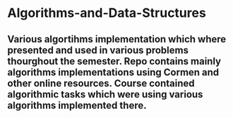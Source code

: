 # Algorithms-and-Data-Structures

## Various algortihms implementation which where presented and used in various problems thourghout the semester. Repo contains mainly algorithms implementations using Cormen and other online resources. Course contained algorithmic tasks which were using various algorithms implemented there. 
